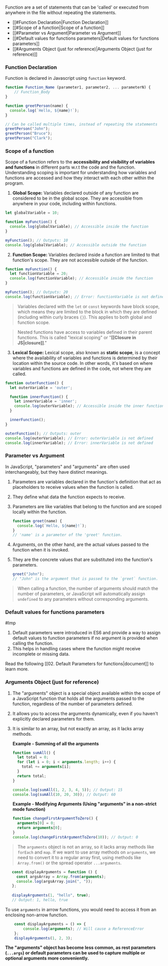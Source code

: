  Function are a set of statements that can be 'called' or executed from anywhere in the file without repeating the statements.

- [[#Function Declaration|Function Declaration]]
- [[#Scope of a function|Scope of a function]]
- [[#Parameter vs Argument|Parameter vs Argument]]
- [[#Default values for functions parameters|Default values for functions parameters]]
- [[#Arguments Object (just for reference)|Arguments Object (just for reference)]]
### Function Declaration 
Function is declared in Javascript using `function` keyword. 

```javascript
function Function_Name (parameter1, parameter2, ... parameterN) { 
	// Function_Body 
}

function greetPerson(name) {
  console.log(`Hello, ${name}!`);
}

// Can be called multiple times, instead of repeating the statements
greetPerson("John");
greetPerson("Bruce");
greetPerson("Clark");
```

### Scope of a function

Scope of a function refers to the **accessibility and visibility of variables and functions** in different parts w.r.t the code and the function. Understanding scoping is important for understanding how variables and functions are accessed and how they interact with each other within the program.

1. **Global Scope:** Variables declared outside of any function are considered to be in the global scope. They are accessible from anywhere in your code, including within functions.

```javascript
let globalVariable = 10;

function myFunction() {
  console.log(globalVariable); // Accessible inside the function
}

myFunction(); // Outputs: 10
console.log(globalVariable); // Accessible outside the function
```

2. **Function Scope:** Variables declared inside a function are limited to that function's scope. They are not accessible outside of the function.

```javascript
function myFunction() {
  let functionVariable = 20;
  console.log(functionVariable); // Accessible inside the function
}

myFunction(); // Outputs: 20
console.log(functionVariable); // Error: functionVariable is not defined
```

> Variables declared with the `let` or `const` keywords have block scope, which means they are limited to the block in which they are defined (including within curly braces `{}`). This applies to both global and function scope.

> Nested functions have access to variables defined in their parent functions. This is called "lexical scoping" or "**[[Closure in JS|closure]]**."

3. **Lexical Scope:** Lexical scope, also known as **static scope**, is a concept where the availability of variables and functions is determined by their location within the source code. In other words, it's based on where variables and functions are defined in the code, not where they are called.

```javascript
function outerFunction() {
  let outerVariable = 'outer';

  function innerFunction() {
    let innerVariable = 'inner';
    console.log(outerVariable); // Accessible inside the inner function
  }

  innerFunction();
}

outerFunction(); // Outputs: outer
console.log(outerVariable); // Error: outerVariable is not defined
console.log(innerVariable); // Error: innerVariable is not defined
```

### Parameter vs Argument
In JavaScript, "parameters" and "arguments" are often used interchangeably, but they have distinct meanings.

1. Parameters are variables declared in the function's definition that act as placeholders to receive values when the function is called. 
2. They define what data the function expects to receive. 
3. Parameters are like variables that belong to the function and are scoped locally within the function.
	```javascript
	function greet(name) {
	  console.log(`Hello, ${name}!`);
	}
	// 'name' is a parameter of the 'greet' function.
	```

1. Arguments, on the other hand, are the actual values passed to the function when it is invoked. 
2. They are the concrete values that are substituted into the function's parameters.
	```javascript
	greet("John");
	// "John" is the argument that is passed to the `greet` function.
	```

> When calling a function, the number of arguments should match the number of parameters, or JavaScript will automatically assign `undefined` to any parameters without corresponding arguments.

### Default values for functions parameters 
#Imp

1. Default parameters were introduced in ES6 and provide a way to assign default values to function parameters if no argument is provided when calling the function. 
2. This helps in handling cases where the function might receive incomplete or missing data.

Read the following [[02. Default Parameters for functions|document]] to learn more.

### Arguments Object (just for reference)

1. The "arguments" object is a special object available within the scope of a JavaScript function that holds all the arguments passed to the function, regardless of the number of parameters defined. 
2. It allows you to access the arguments dynamically, even if you haven't explicitly declared parameters for them. 
3. It is similar to an array, but not exactly an array, as it lacks array methods.

	**Example - Summing of all the arguments**
	```javascript
	function sumAll() {
	  let total = 0;
	  for (let i = 0; i < arguments.length; i++) {
	    total += arguments[i];
	  }
	  return total;
	}
	
	console.log(sumAll(1, 2, 3, 4, 5)); // Output: 15
	console.log(sumAll(10, 20, 30)); // Output: 60
	```
	
	**Example - Modifying Arguments (Using "arguments" in a non-strict mode function)**
	
	```javascript
	function changeFirstArgumentToZero() {
	  arguments[0] = 0;
	  return arguments[0];
	}
	console.log(changeFirstArgumentToZero(10)); // Output: 0
	```

> The `arguments` object is not an array, so it lacks array methods like `forEach` and `map`. If we want to use array methods on `arguments`, we need to convert it to a regular array first, using methods like `Array.from()` or the spread operator `...arguments`.

 ```javascript
	const displayArguments = function () {
	  const argsArray = Array.from(arguments);
	  console.log(argsArray.join(", "));
	};
	
	displayArguments(1, "hello", true);
	// Output: 1, hello, true
 ```

To use `arguments` in arrow functions, you would need to access it from an enclosing non-arrow function.

```javascript
	const displayArguments = () => {   
		console.log(arguments); // Will cause a ReferenceError 
	};  
	displayArguments(1, 2, 3);
```

**The "arguments" object has become less common, as rest parameters (`...args`) or default parameters can be used to capture multiple or optional arguments more conveniently.**




